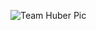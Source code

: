 
![Team Huber Pic](https://github.com/user-attachments/assets/afcfb165-f6f4-4481-a43f-7978815a146b)
